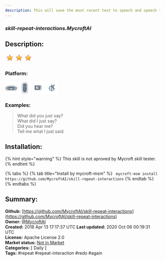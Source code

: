 ```yaml
---
description: This will save the most recent text to speech and speech to text Utterances to show to the user
---
```


### _skill-repeat-interactions.MycroftAI_  
## Description:  
  
  
![](../.gitbook/assets/star.png)![](../.gitbook/assets/star.png)![](../.gitbook/assets/star.png)  
  
### Platform:  
 ![Mark I](../.gitbook/assets/mark-1-icon.png)  ![Mark II](../.gitbook/assets/mark-2-icon.png)  ![Picroft](../.gitbook/assets/picroft-icon.png)  ![plasmoid](../.gitbook/assets/kde.png)   
### Examples:  
> What did you just say?  
> What did I just say?  
> Did you hear me?  
> Tell me what I just said.  
  
## Installation:  
{% hint style="warning" %}
This skill is not aproved by Mycroft skill tester.
{% endhint %}
    
{% tabs %}
{% tab title="Install by mycroft-msm" %}
``` mycroft-msm install https://github.com/MycroftAI/skill-repeat-interactions```
{% endtab %}
  {% endtabs %}
    
## Summary:  
**Github:** [https://github.com/MycroftAI/skill-repeat-interactions](https://github.com/MycroftAI/skill-repeat-interactions)  
**Owner:** [@MycroftAI](https://github.com/MycroftAI)  
**Created:** 2018 Apr 13 17:17:37 UTC  **Last updated:** 2020 Oct 06 00:19:31 UTC  
**License:** Apache License 2.0  
**Market status:** [Not in Market](https://market.mycroft.ai/skill/)  
**Categories:** [ Daily ]   
**Tags:** \#repeat \#repeat-interaction \#redo \#again   
